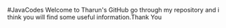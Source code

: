 #JavaCodes
Welcome to Tharun's  GitHub go through my repository and i think you will find some useful information.Thank You
